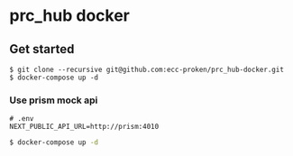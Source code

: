 # prc_hub docker

## Get started

```console
$ git clone --recursive git@github.com:ecc-proken/prc_hub-docker.git
$ docker-compose up -d
```

### Use prism mock api

```env
# .env
NEXT_PUBLIC_API_URL=http://prism:4010
```

```bash
$ docker-compose up -d
```
